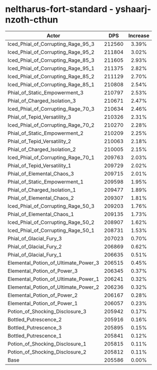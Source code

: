 # neltharus-fort-standard - yshaarj-nzoth-cthun
| Actor | DPS | Increase |
|---|:---:|:---:|
|Iced_Phial_of_Corrupting_Rage_95_3|212560|3.39%|
|Iced_Phial_of_Corrupting_Rage_95_2|211804|3.02%|
|Iced_Phial_of_Corrupting_Rage_85_3|211605|2.93%|
|Iced_Phial_of_Corrupting_Rage_95_1|211375|2.82%|
|Iced_Phial_of_Corrupting_Rage_85_2|211129|2.70%|
|Iced_Phial_of_Corrupting_Rage_85_1|210808|2.54%|
|Phial_of_Static_Empowerment_3|210797|2.53%|
|Phial_of_Charged_Isolation_3|210671|2.47%|
|Iced_Phial_of_Corrupting_Rage_70_3|210634|2.46%|
|Phial_of_Tepid_Versatility_3|210326|2.31%|
|Iced_Phial_of_Corrupting_Rage_70_2|210270|2.28%|
|Phial_of_Static_Empowerment_2|210209|2.25%|
|Phial_of_Tepid_Versatility_2|210063|2.18%|
|Phial_of_Charged_Isolation_2|210005|2.15%|
|Iced_Phial_of_Corrupting_Rage_70_1|209763|2.03%|
|Phial_of_Tepid_Versatility_1|209729|2.02%|
|Phial_of_Elemental_Chaos_3|209715|2.01%|
|Phial_of_Static_Empowerment_1|209598|1.95%|
|Phial_of_Charged_Isolation_1|209477|1.89%|
|Phial_of_Elemental_Chaos_2|209307|1.81%|
|Iced_Phial_of_Corrupting_Rage_50_3|209203|1.76%|
|Phial_of_Elemental_Chaos_1|209135|1.73%|
|Iced_Phial_of_Corrupting_Rage_50_2|208907|1.62%|
|Iced_Phial_of_Corrupting_Rage_50_1|208731|1.53%|
|Phial_of_Glacial_Fury_3|207023|0.70%|
|Phial_of_Glacial_Fury_2|206869|0.62%|
|Phial_of_Glacial_Fury_1|206635|0.51%|
|Elemental_Potion_of_Ultimate_Power_3|206515|0.45%|
|Elemental_Potion_of_Power_3|206345|0.37%|
|Elemental_Potion_of_Ultimate_Power_1|206241|0.32%|
|Elemental_Potion_of_Ultimate_Power_2|206236|0.32%|
|Elemental_Potion_of_Power_2|206167|0.28%|
|Elemental_Potion_of_Power_1|206057|0.23%|
|Potion_of_Shocking_Disclosure_3|205942|0.17%|
|Bottled_Putrescence_2|205916|0.16%|
|Bottled_Putrescence_3|205895|0.15%|
|Bottled_Putrescence_1|205841|0.12%|
|Potion_of_Shocking_Disclosure_1|205815|0.11%|
|Potion_of_Shocking_Disclosure_2|205812|0.11%|
|Base|205586|0.00%|
